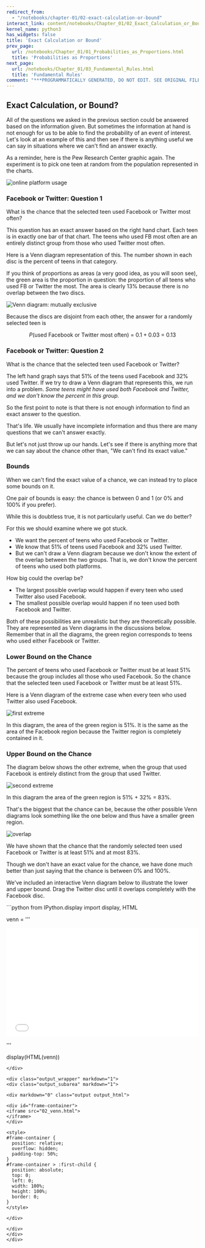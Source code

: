 ```yaml
---
redirect_from:
  - "/notebooks/chapter-01/02-exact-calculation-or-bound"
interact_link: content/notebooks/Chapter_01/02_Exact_Calculation_or_Bound.ipynb
kernel_name: python3
has_widgets: false
title: 'Exact Calculation or Bound'
prev_page:
  url: /notebooks/Chapter_01/01_Probabilities_as_Proportions.html
  title: 'Probabilities as Proportions'
next_page:
  url: /notebooks/Chapter_01/03_Fundamental_Rules.html
  title: 'Fundamental Rules'
comment: "***PROGRAMMATICALLY GENERATED, DO NOT EDIT. SEE ORIGINAL FILES IN /content***"
---
```





## Exact Calculation, or Bound?



All of the questions we asked in the previous section could be answered based on the information given. But sometimes the information at hand is not enough for us to be able to find the probability of an event of interest. Let's look at an example of this and then see if there is anything useful we can say in situations where we can't find an answer exactly.

As a reminder, here is the Pew Research Center graphic again. The experiment is to pick one teen at random from the population represented in the charts.

![online platform usage](../../images/online_platforms.png)



### Facebook or Twitter: Question 1
What is the chance that the selected teen used Facebook or Twitter most often?

This question has an exact answer based on the right hand chart. Each teen is in exactly one bar of that chart. The teens who used FB most often are an entirely distinct group from those who used Twitter most often. 

Here is a Venn diagram representation of this. The number shown in each disc is the percent of teens in that category. 

If you think of proportions as areas (a very good idea, as you will soon see), the green area is the proportion in question: the proportion of all teens who used FB or Twitter the most. The area is clearly 13% because there is no overlap between the two discs.

![Venn diagram: mutually exclusive](../../images/venn_mut_excl.png)

Because the discs are disjoint from each other, the answer for a randomly selected teen is

$$
P(\text{used Facebook or Twitter most often}) ~ = ~ 0.1 + 0.03 ~ = ~ 0.13
$$



### Facebook or Twitter: Question 2
What is the chance that the selected teen used Facebook or Twitter?

The left hand graph says that 51% of the teens used Facebook and 32% used Twitter. If we try to draw a Venn diagram that represents this, we run into a problem. *Some teens might have used both Facebook and Twitter, and we don't know the percent in this group.*

So the first point to note is that there is not enough information to find an exact answer to the question.

That's life. We usually have incomplete information and thus there are many questions that we can't answer exactly.

But let's not just throw up our hands. Let's see if there is anything more that we can say about the chance other than, "We can't find its exact value."



### Bounds
When we can't find the exact value of a chance, we can instead try to place some bounds on it.

One pair of bounds is easy: the chance is between 0 and 1 (or 0% and 100% if you prefer). 

While this is doubtless true, it is not particularly useful. Can we do better?

For this we should examine where we got stuck. 

- We want the percent of teens who used Facebook or Twitter.
- We know that 51% of teens used Facebook and 32% used Twitter.
- But we can't draw a Venn diagram because we don't know the extent of the overlap between the two groups. That is, we don't know the percent of teens who used both platforms.

How big could the overlap be?
- The largest possible overlap would happen if every teen who used Twitter also used Facebook.
- The smallest possible overlap would happen if no teen used both Facebook and Twitter.

Both of these possibilities are unrealistic but they are theoretically possible. They are represented as Venn diagrams in the discussions below. Remember that in all the diagrams, the green region corresponds to teens who used either Facebook or Twitter. 



### Lower Bound on the Chance

The percent of teens who used Facebook or Twitter must be at least 51% because the group includes all those who used Facebook. So the chance that the selected teen used Facebook or Twitter must be at least 51%.

Here is a Venn diagram of the extreme case when every teen who used Twitter also used Facebook.

![first extreme](../../images/venn_extreme1.png) 

In this diagram, the area of the green region is 51%. It is the same as the area of the Facebook region because the Twitter region is completely contained in it.



### Upper Bound on the Chance

The diagram below shows the other extreme, when the group that used Facebook is entirely distinct from the group that used Twitter.

![second extreme](../../images/venn_extreme2.png)

In this diagram the area of the green region is 51% + 32% = 83%.

That's the biggest that the chance can be, because the other possible Venn diagrams look something like the one below and thus have a smaller green region.

![overlap](../../images/venn_overlap.png)



We have shown that the chance that the randomly selected teen used Facebook or Twitter is at least 51% and at most 83%.

Though we don't have an exact value for the chance, we have done much better than just saying that the chance is between 0% and 100%.

We've included an interactive Venn diagram below to illustrate the lower and upper bound. Drag the Twitter disc until it overlaps completely with the Facebook disc.



<div markdown="1" class="cell code_cell">
<div class="input_area hidecode" markdown="1">
```python
from IPython.display import display, HTML

venn = '''
<div id="frame-container">
<iframe src="02_venn.html">
</iframe>
</div>

<style>
#frame-container {
  position: relative;
  overflow: hidden;
  padding-top: 56.25%;
}
#frame-container > :first-child {
  position: absolute;
  top: 0;
  left: 0;
  width: 100%;
  height: 100%;
  border: 0;
}
</style>
'''

display(HTML(venn))

```
</div>

<div class="output_wrapper" markdown="1">
<div class="output_subarea" markdown="1">

<div markdown="0" class="output output_html">

<div id="frame-container">
<iframe src="02_venn.html">
</iframe>
</div>

<style>
#frame-container {
  position: relative;
  overflow: hidden;
  padding-top: 50%;
}
#frame-container > :first-child {
  position: absolute;
  top: 0;
  left: 0;
  width: 100%;
  height: 100%;
  border: 0;
}
</style>

</div>

</div>
</div>
</div>

